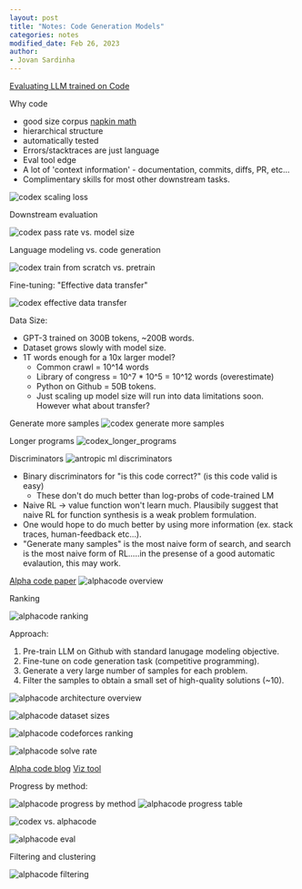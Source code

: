 ```yaml
---
layout: post
title: "Notes: Code Generation Models"
categories: notes
modified_date: Feb 26, 2023
author:
- Jovan Sardinha
---
```



[Evaluating LLM trained on Code](https://arxiv.org/pdf/2107.03374.pdf)

Why code

* good size corpus [napkin math](https://docs.google.com/spreadsheets/d/1zsahRIxNnXSq9z9tEHbISCkYxsivnDG9V3LbJLJTL90/edit#gid=0)
* hierarchical structure
* automatically tested
* Errors/stacktraces are just language
* Eval tool edge
* A lot of 'context information' - documentation, commits, diffs, PR, etc...
* Complimentary skills for most other downstream tasks.

![codex scaling loss](/assets/post_assets/code-generation-models/codex_scaling_loss.png)

Downstream evaluation

![codex pass rate vs. model size](/assets/post_assets/code-generation-models/code_pass_rate_vs_model_size.png)

Language modeling vs. code generation

![codex train from scratch vs. pretrain](/assets/post_assets/code-generation-models/codex_train_from_scratch_vs_pretrain.png)

Fine-tuning: "Effective data transfer"

![codex effective data transfer](/assets/post_assets/code-generation-models/codex_train_vs_pre_train.png)


Data Size:

* GPT-3 trained on 300B tokens, ~200B words.
* Dataset grows slowly with model size.
* 1T words enough for a 10x larger model?
  * Common crawl  = 10^14 words
  * Library of congress = 10^7 * 10^5 = 10^12 words (overestimate)
  * Python on Github = 50B tokens.
  * Just scaling up model size will run into data limitations soon. However what about transfer?

Generate more samples
![codex generate more samples](/assets/post_assets/code-generation-models/codex_generate_more_samples.png)

Longer programs
![codex_longer_programs](/assets/post_assets/code-generation-models/codex_longer_programs.png)

Discriminators
![antropic ml discriminators](/assets/post_assets/code-generation-models/antropic_ml_discriminators.png)

* Binary discriminators for "is this code correct?" (is this code valid is easy)
  * These don't do much better than log-probs of code-trained LM
* Naive RL -> value function won't learn much. Plausibily suggest that naive RL for function synthesis is a weak problem formulation.
* One would hope to do much better by using more information (ex. stack traces, human-feedback etc...).
* "Generate many samples" is the most naive form of search, and search is the most naive form of RL.....in the presense of a good automatic evalaution, this may work.


[Alpha code paper](https://storage.googleapis.com/deepmind-media/AlphaCode/competition_level_code_generation_with_alphacode.pdf)
![alphacode overview](/assets/post_assets/code-generation-models/alphacode_overview.png)

Ranking

![alphacode ranking](/assets/post_assets/code-generation-models/alphacode_ranking.png)


Approach:

1. Pre-train LLM on Github with standard lanugage modeling objective.
2. Fine-tune on code generation task (competitive programming).
3. Generate a very large number of samples for each problem.
4. Filter the samples to obtain a small set of high-quality solutions (~10).

![alphacode architecture overview](/assets/post_assets/code-generation-models/alphacode_architecture_overview.png)

![alphacode dataset sizes](/assets/post_assets/code-generation-models/alphacode_dataset_sizes.png)

![alphacode codeforces ranking](/assets/post_assets/code-generation-models/alphacode_codeforces_ranking.png)

![alphacode solve rate](/assets/post_assets/code-generation-models/alphacode_solve_rate.png)


[Alpha code blog](https://www.deepmind.com/blog/competitive-programming-with-alphacode)
[Viz tool](https://alphacode.deepmind.com/)


Progress by method:

![alphacode progress by method](/assets/post_assets/code-generation-models/alphacode_progress_by_method.png)
![alphacode progress table](/assets/post_assets/code-generation-models/alphacode_progress_table.png)

![codex vs. alphacode](/assets/post_assets/code-generation-models/codex_vs_alphacode.png)

![alphacode eval](/assets/post_assets/code-generation-models/alphacode_eval.png)

Filtering and clustering

![alphacode filtering](/assets/post_assets/code-generation-models/alphacode_filtering.png)



